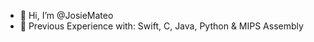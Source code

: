 - 🌊 Hi, I’m @JosieMateo
- 🦈 Previous Experience with: Swift, C, Java, Python & MIPS Assembly


<!---
josiemateo99/josiemateo99 is a ✨ special ✨ repository because its `README.md` (this file) appears on your GitHub profile.
You can click the Preview link to take a look at your changes.
--->
